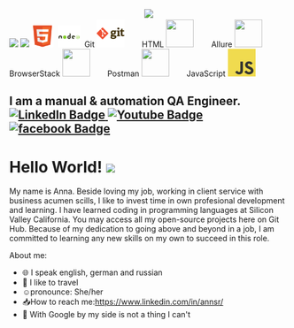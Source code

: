 <div id="header" align="center">
  <img src ="https://media.giphy.com/media/vd7hBfXsK407GhvxWX/giphy.gif" width="600"/>
  </div>

 <div id="badges">

  <img src= "https://media.giphy.com/media/SS8CV2rQdlYNLtBCiF/giphy.gif" width="40"/>
  <img src= "https://media.giphy.com/media/KAq5w47R9rmTuvWOWa/giphy.gif" width="40"/>
  <img src="https://github.com/devicons/devicon/blob/master/icons/html5/html5-original.svg" title="HTML5" alt="HTML" width="40" height="40"/>&nbsp;
  <img src="https://github.com/devicons/devicon/blob/master/icons/nodejs/nodejs-original-wordmark.svg" title="NodeJS" alt="NodeJS" width="40" height="40"/>&nbsp;
  Git <img src="https://raw.githubusercontent.com/github/explore/80688e429a7d4ef2fca1e82350fe8e3517d3494d/topics/git/git.png" width="50" height="50" />&nbsp; &nbsp; &nbsp; &nbsp;
HTML <img src="https://w7.pngwing.com/pngs/201/90/png-transparent-logo-html-html5.png" width="50" height="50" />&nbsp; &nbsp; &nbsp; &nbsp;
Allure <img src="https://avatars.githubusercontent.com/u/5879127?s=200&v=4" width="50" height="50" />&nbsp; &nbsp; &nbsp; &nbsp;
BrowserStack <img src="https://d2h1nbmw1jjnl.cloudfront.net/company_directory_entries/company_logos/000/000/328/original/bstack_2x.png?1582638320" width="50" height="50" />&nbsp; &nbsp; &nbsp; &nbsp;
Postman <img src="https://res.cloudinary.com/postman/image/upload/t_team_logo/v1629869194/team/2893aede23f01bfcbd2319326bc96a6ed0524eba759745ed6d73405a3a8b67a8" width="50" height="50" />&nbsp; &nbsp; &nbsp; &nbsp;
JavaScript <img src="https://raw.githubusercontent.com/github/explore/80688e429a7d4ef2fca1e82350fe8e3517d3494d/topics/javascript/javascript.png" width="50" height="50" />&nbsp; &nbsp; &nbsp; &nbsp;
  
</div>
  <h2>
  I am a manual & automation QA Engineer.
</div>
 <a href="[https://www.linkedin.com/in/annsr/]">
 <img src="https://img.shields.io/badge/LinkedIn-blue?style=for-the-badge&logo=linkedin&logoColor=white" alt="LinkedIn Badge"/>
    <a href="https://www.youtube.com/channel/UC-bDk6Sa7CHF6DDJxKXJm7A">
     <img src="https://img.shields.io/badge/YouTube-red?style=for-the-badge&logo=youtube&logoColor=white" alt="Youtube Badge"/>
      <a href="[https://www.facebook.com/VitaliySr]">
    <img src="https://img.shields.io/badge/facebook-blue?style=for-the-badge&logo=facebook&logoColor=white" alt="facebook Badge"/>
  </a>
</div>
  </div>
<h1>
  Hello World! <img src="https://media.giphy.com/media/hvRJCLFzcasrR4ia7z/giphy.gif" width="30px"/>
</h1> 
    My name is Anna. Beside loving my job, working in client service with business acumen scills, I like to invest time in own profesional development and   learning.
    I have learned coding in programming languages at Silicon Valley California. You may access all
  my open-source projects here on Git Hub.
    Because of my dedication to going above and beyond in a job, I am committed to learning any new skills on my own to succeed in this role.
  
  
  
About me:

- :globe_with_meridians: I speak english, german and russian
- :flight_departure: I like to travel
- :relaxed:pronounce: She/her
- :inbox_tray:How to reach me:https://www.linkedin.com/in/annsr/
- :speech_balloon: With Google by my side is not a thing I can't

<!--
**Annsr-eng/Annsr-eng** is a ✨ _special_ ✨ repository because its `README.md` (this file) appears on your GitHub profile.
<a href="https://www.flaticon.com/free-icons/python" title="python icons">Python icons created by Freepik - Flaticon</a>

 
Here are some ideas to get you started:

- 🔭 I’m currently working on ...
- 🌱 I’m currently learning ...
- 👯 I’m looking to collaborate on ...
- 🤔 I’m looking for help with ...
- 💬 Ask me about ...
- 📫 How to reach me: ...
- 😄 Pronouns: ...
- ⚡ Fun fact: ...
-->
